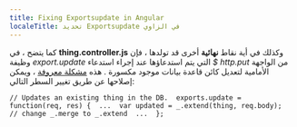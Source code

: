 ```yaml
---
title: Fixing Exportsupdate in Angular
localeTitle: تحديد Exportsupdate في الزاوي
---
```

كما يتضح ، في **thing.controller.js** وكذلك في أية نقاط **نهائية** أخرى قد تولدها ، فإن وظيفة _export.update_ التي يتم استدعاؤها عند إجراء استدعاء _$ http.put_ من الواجهة الأمامية لتعديل كائن قاعدة بيانات موجود مكسورة . هذه [مشكلة معروفة](https://github.com/DaftMonk/generator-angular-fullstack/issues/310) ، ويمكن إصلاحها عن طريق تغيير السطر التالي:

 `// Updates an existing thing in the DB. 
 exports.update = function(req, res) { 
 ... 
    var updated = _.extend(thing, req.body); 
    // change _.merge to _.extend 
 ... 
 }; 
`